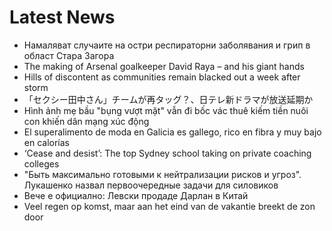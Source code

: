 # Latest News
-  Намаляват случаите на остри респираторни заболявания и грип в област Стара Загора
-  The making of Arsenal goalkeeper David Raya – and his giant hands
-  Hills of discontent as communities remain blacked out a week after storm
-  「セクシー田中さん」チームが再タッグ？、日テレ新ドラマが放送延期か
-  Hình ảnh mẹ bầu "bụng vượt mặt" vẫn đi bốc vác thuê kiếm tiền nuôi con khiến dân mạng xúc động
-  El superalimento de moda en Galicia es gallego, rico en fibra y muy bajo en calorías
-  ‘Cease and desist’: The top Sydney school taking on private coaching colleges
-  "Быть максимально готовыми к нейтрализации рисков и угроз". Лукашенко назвал первоочередные задачи для силовиков
-  Вече е официално: Левски продаде Дарлан в Китай
-  Veel regen op komst, maar aan het eind van de vakantie breekt de zon door
